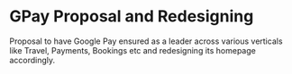 # GPay Proposal and Redesigning
Proposal to have Google Pay ensured as a leader across various verticals like Travel, Payments, Bookings etc and redesigning its homepage accordingly.
